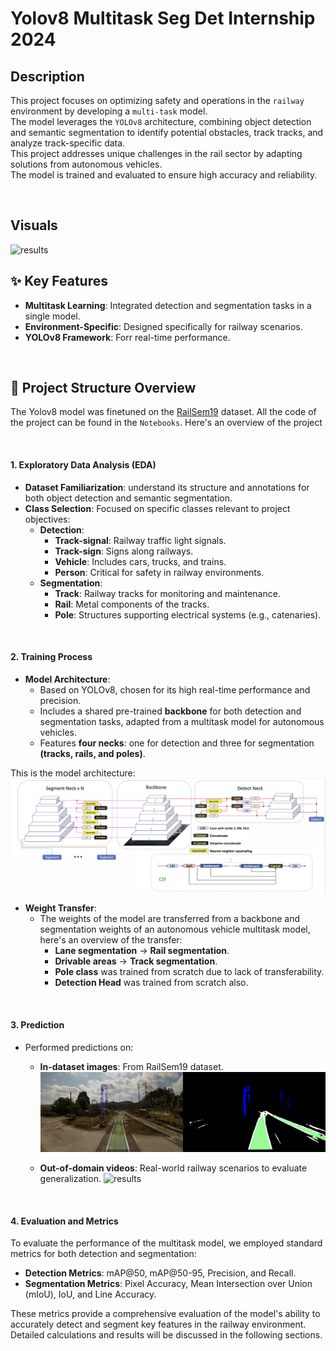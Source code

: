 # Yolov8 Multitask Seg Det Internship 2024

## Description
This project focuses on optimizing safety and operations in the `railway` environment by developing a `multi-task` model.</br>
The model leverages the `YOLOv8` architecture, combining object detection and semantic segmentation to identify potential obstacles, track tracks, and analyze track-specific data.</br>
This project addresses unique challenges in the rail sector by adapting solutions from autonomous vehicles.</br>
The model is trained and evaluated to ensure high accuracy and reliability.

</br>

## Visuals
![results](images/results.png)

## ✨ Key Features
  * **Multitask Learning**: Integrated detection and segmentation tasks in a single model.
  * **Environment-Specific**: Designed specifically for railway scenarios.
  * **YOLOv8 Framework**: Forr real-time performance.

</br>

## 📂 Project Structure Overview
The Yolov8 model was finetuned on the [RailSem19](https://www.wilddash.cc/railsem19) dataset. All the code of the project can be found in the `Notebooks`. Here's an overview of the project

</br>

#### **1. Exploratory Data Analysis (EDA)**  
- **Dataset Familiarization**: understand its structure and annotations for both object detection and semantic segmentation.  
- **Class Selection**: Focused on specific classes relevant to project objectives:  
  - **Detection**:  
    - **Track-signal**: Railway traffic light signals.  
    - **Track-sign**: Signs along railways.  
    - **Vehicle**: Includes cars, trucks, and trains.  
    - **Person**: Critical for safety in railway environments.  
  - **Segmentation**:  
    - **Track**: Railway tracks for monitoring and maintenance.  
    - **Rail**: Metal components of the tracks.  
    - **Pole**: Structures supporting electrical systems (e.g., catenaries).  

</br>


#### **2. Training Process**  
- **Model Architecture**:  
  - Based on YOLOv8, chosen for its high real-time performance and precision.  
  - Includes a shared pre-trained **backbone** for both detection and segmentation tasks, adapted from a multitask model for autonomous vehicles.  
  - Features **four necks**: one for detection and three for segmentation **(tracks, rails, and poles)**.  

This is the model architecture:</br>
![results](images/model.png)

- **Weight Transfer**:  
  - The weights of the model are transferred from a backbone and segmentation weights of an autonomous vehicle multitask model, here's an overview of the transfer:  
    - **Lane segmentation** -> **Rail segmentation**.  
    - **Drivable areas** -> **Track segmentation**.  
    - **Pole class** was trained from scratch due to lack of transferability.  
    - **Detection Head** was trained from scratch also.

</br>


#### **3. Prediction**  
- Performed predictions on:  
  - **In-dataset images**: From RailSem19 dataset.
    ![results](images/predict.png)

  - **Out-of-domain videos**: Real-world railway scenarios to evaluate generalization.
  ![results](images/output.gif)

   
</br>


#### **4. Evaluation and Metrics**  

To evaluate the performance of the multitask model, we employed standard metrics for both detection and segmentation:  

- **Detection Metrics**: mAP@50, mAP@50-95, Precision, and Recall.  
- **Segmentation Metrics**: Pixel Accuracy, Mean Intersection over Union (mIoU), IoU, and Line Accuracy.  

These metrics provide a comprehensive evaluation of the model's ability to accurately detect and segment key features in the railway environment.</br>
Detailed calculations and results will be discussed in the following sections.  




